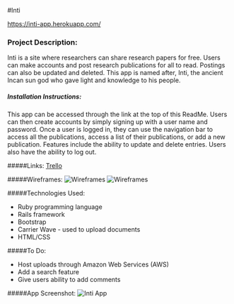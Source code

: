 #Inti

<https://inti-app.herokuapp.com/>

### Project Description:
Inti is a site where researchers can share research papers for free. Users can make accounts and post research publications for all to read. Postings can also be updated and deleted. This app is named after, Inti, the ancient Incan sun god who gave light and knowledge to his people.

##### Installation Instructions:
This app can be accessed through the link at the top of this ReadMe. Users can then create accounts by simply signing up with a user name and password. Once a user is logged in, they can use the navigation bar to access all the publications, access a list of their publications, or add a new publication. Features include the ability to update and delete entries. Users also have the ability to log out.

#####Links:
[Trello](https://trello.com/b/Al48IUky)

#####Wireframes:
![Wireframes](http://i.imgur.com/pozo1Ci.png "Welcome Page")
![Wireframes](http://i.imgur.com/25LnLuJ.png "Add Publication View")

#####Technologies Used:
* Ruby programming language 
* Rails framework
* Bootstrap 
* Carrier Wave - used to upload documents 
* HTML/CSS 

#####To Do:
* Host uploads through Amazon Web Services (AWS)
* Add a search feature
* Give users ability to add comments

#####App Screenshot:
![Inti App](http://i.imgur.com/BqRYswe.png "App Screenshot")




